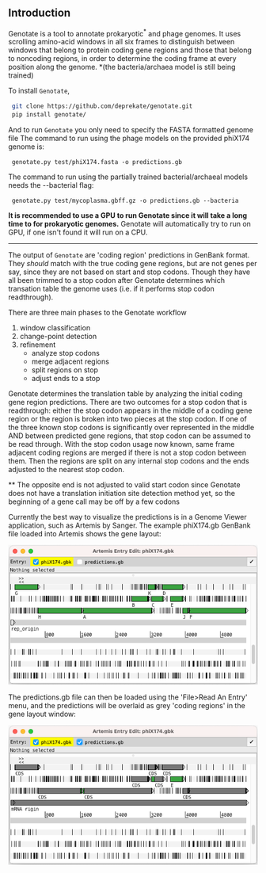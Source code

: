 
Introduction
------------

Genotate is a tool to annotate prokaryotic<sup>*</sup> and phage genomes.  It uses scrolling amino-acid
windows in all six frames to distinguish between windows that belong to protein coding gene
regions and those that belong to noncoding regions, in order to determine the coding frame
at every position along the genome.
*(the bacteria/archaea model is still being trained)

To install `Genotate`,
```sh
 git clone https://github.com/deprekate/genotate.git
 pip install genotate/
```

And to run `Genotate` you only need to specify the FASTA formatted genome file
The command to run using the phage models on the provided phiX174 genome is:
```
 genotate.py test/phiX174.fasta -o predictions.gb
```
The command to run using the partially trained bacterial/archaeal models needs the --bacterial flag:
```
 genotate.py test/mycoplasma.gbff.gz -o predictions.gb --bacteria
```
**It is recommended to use a GPU to run Genotate since it will take a long time to for prokaryotic 
genomes.**  Genotate will automatically try to run on GPU, if one isn't found it will run on a CPU.

---

The output of `Genotate` are 'coding region' predictions in GenBank format.  They *should*
match with the true coding gene regions, but are not genes per say, since they are not based
on start and stop codons. Though they have all been trimmed to a stop codon after Genotate
determines which transation table the genome uses (i.e. if it performs stop codon readthrough).

There are three main phases to the Genotate workflow
1. window classification 
2. change-point detection
3. refinement
   * analyze stop codons
   * merge adjacent regions
   * split regions on stop
   * adjust ends to a stop

Genotate determines the translation table by analyzing the initial coding gene region 
predictions.  There are two outcomes for a stop codon that is readthrough: either the stop 
codon appears in the middle of a coding gene region or the region is broken into two pieces at 
the stop codon. If one of the three known stop codons is significantly over represented in the 
middle AND between predicted gene regions, that stop codon can be assumed to be read through. 
With the stop codon usage now known, same frame adjacent coding regions are merged if there is 
not a stop codon between them. Then the regions are split on any internal stop codons and the 
ends adjusted to the nearest stop codon.

** The opposite end is not adjusted to valid start codon since Genotate does not have a translation
initiation site detection method yet, so the beginning of a gene call may be off by a few codons


Currently the best way to visualize the predictions is in a Genome Viewer application, such
as Artemis by Sanger. The example phiX174.gb GenBank file loaded into Artemis shows the 
gene layout:

![](https://github.com/deprekate/genotate/blob/main/src/genes.png)

The predictions.gb file can then be loaded using the 'File>Read An Entry' menu, and the
predictions will be overlaid as grey 'coding regions' in the gene layout window:

![](https://github.com/deprekate/genotate/blob/main/src/predictions.png)
